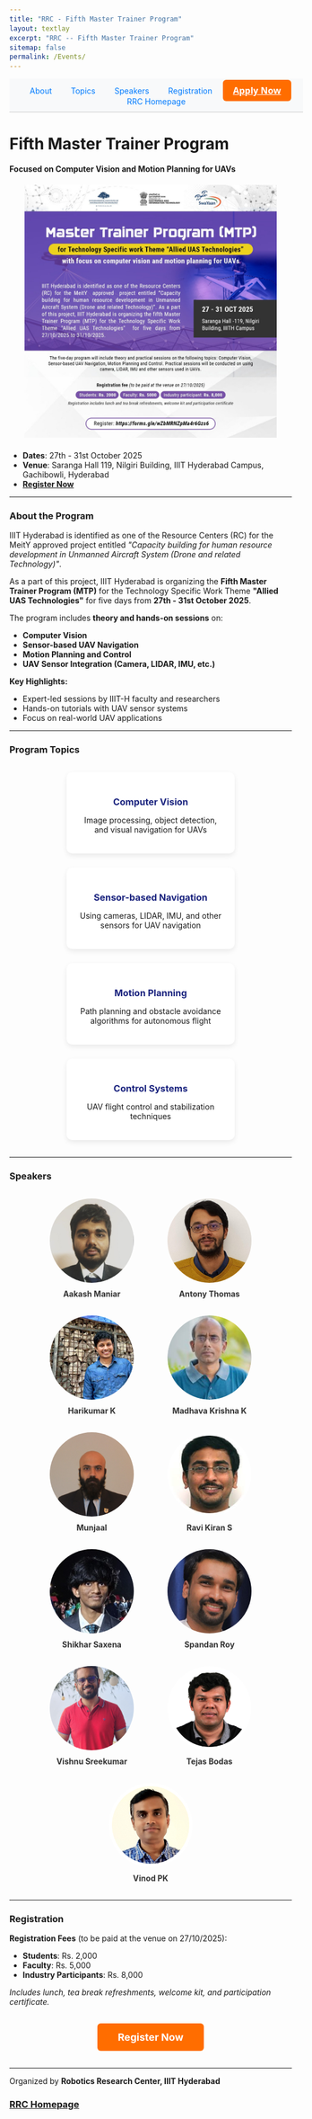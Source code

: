 ```yaml
---
title: "RRC - Fifth Master Trainer Program"
layout: textlay
excerpt: "RRC -- Fifth Master Trainer Program"
sitemap: false
permalink: /Events/
---
```


<style>
/* Navbar CTA */
.nav-cta {
  background-color: #ff6d00;
  color: white !important;
  padding: 8px 18px;
  border-radius: 6px;
  font-weight: bold;
  font-size: 16px;
  font-family: 'Segoe UI', Tahoma, sans-serif;
  transition: 0.3s ease;
}
.nav-cta:hover {
  background-color: #e65100;
  transform: scale(1.05);
  text-decoration: none;
}

/* Speaker & Topic Cards */
.card {
  background: #ffffff;
  padding: 20px;
  border-radius: 10px;
  width: 260px;
  text-align: center;
  box-shadow: 0 4px 10px rgba(0,0,0,0.08);
  transition: transform 0.3s ease, box-shadow 0.3s ease;
}
.card:hover {
  transform: translateY(-6px);
  box-shadow: 0 6px 16px rgba(0,0,0,0.15);
}
.card h3 {
  color: #1a237e;
  margin-bottom: 10px;
}

/* Speaker Grid */
.speaker-card {
  text-decoration: none;
  text-align: center;
  width: 180px;
}
.speaker-card img {
  width: 150px;
  height: 150px;
  border-radius: 50%;
  object-fit: cover;
  margin-bottom: 8px;
}
.speaker-card span {
  display: block;
  font-weight: bold;
  color: #333;
  font-size: 14px;
}
</style>

<nav style="background-color: #f8f9fa; padding: 10px; position: sticky; top: 0; z-index: 1000; width: 100%; text-align: center; border-bottom: 1px solid #ccc;">
  <a href="#about-the-program" style="margin: 0 15px; text-decoration: none; color: #007bff;">About</a>
  <a href="#program-topics" style="margin: 0 15px; text-decoration: none; color: #007bff;">Topics</a>
  <a href="#speakers" style="margin: 0 15px; text-decoration: none; color: #007bff;">Speakers</a>
  <a href="#registration" style="margin: 0 15px; text-decoration: none; color: #007bff;">Registration</a>
  <a href="https://forms.gle/wZbMRNZpMa4r6Gzs6" class="nav-cta">Apply Now</a>
  <a href="https://robotics.iiit.ac.in/" style="margin: 0 15px; text-decoration: none; color: #007bff;">RRC Homepage</a>
</nav>

# Fifth Master Trainer Program  
**Focused on Computer Vision and Motion Planning for UAVs**  

<div style="text-align: center; width: 100%; margin: 20px auto;">
  <img src="/images/MTP/MTP.jpeg" alt="Master Trainer Program on Allied UAS Technologies" 
       style="width: 100%; max-width: 1000px; height: auto; max-height: 450px; object-fit: contain; border-radius: 8px;">
</div>

- **Dates**: 27th - 31st October 2025  
- **Venue**: Saranga Hall 119, Nilgiri Building, IIIT Hyderabad Campus, Gachibowli, Hyderabad  
- **[Register Now](https://forms.gle/wZbMRNZpMa4r6Gzs6)**  

---

### <a id="about-the-program"></a>About the Program

IIIT Hyderabad is identified as one of the Resource Centers (RC) for the MeitY approved project entitled *"Capacity building for human resource development in Unmanned Aircraft System (Drone and related Technology)"*.  

As a part of this project, IIIT Hyderabad is organizing the **Fifth Master Trainer Program (MTP)** for the Technology Specific Work Theme **"Allied UAS Technologies"** for five days from **27th - 31st October 2025**.

The program includes **theory and hands-on sessions** on:
- **Computer Vision**  
- **Sensor-based UAV Navigation**  
- **Motion Planning and Control**  
- **UAV Sensor Integration (Camera, LIDAR, IMU, etc.)**

**Key Highlights:**
- Expert-led sessions by IIIT-H faculty and researchers  
- Hands-on tutorials with UAV sensor systems  
- Focus on real-world UAV applications  

---

### <a id="program-topics"></a>Program Topics

<div style="display: flex; flex-wrap: wrap; gap: 25px; justify-content: center; margin: 30px 0;">
  <div class="card">
    <h3>Computer Vision</h3>
    <p>Image processing, object detection, and visual navigation for UAVs</p>
  </div>
  <div class="card">
    <h3>Sensor-based Navigation</h3>
    <p>Using cameras, LIDAR, IMU, and other sensors for UAV navigation</p>
  </div>
  <div class="card">
    <h3>Motion Planning</h3>
    <p>Path planning and obstacle avoidance algorithms for autonomous flight</p>
  </div>
  <div class="card">
    <h3>Control Systems</h3>
    <p>UAV flight control and stabilization techniques</p>
  </div>
</div>

---

### <a id="speakers"></a>Speakers

<div style="display: flex; flex-wrap: wrap; gap: 30px; justify-content: center; margin: 30px 0;">

  <a href="#" class="speaker-card">
    <img src="/images/MTP/Aakash_M.jpeg" alt="Aakash Maniar">
    <span>Aakash Maniar</span>
  </a>

  <a href="https://www.iiit.ac.in/faculty/antony-thomas/" class="speaker-card">
    <img src="/images/MTP/antony_thomas.jpg" alt="Antony Thomas">
    <span>Antony Thomas</span>
  </a>

  <a href="https://sites.google.com/view/harikumar-kandath/home/" class="speaker-card">
    <img src="/images/MTP/harikumar-kandath.jpg" alt="Harikumar K">
    <span>Harikumar K</span>
  </a>

  <a href="https://robotics.iiit.ac.in/faculty_mkrishna/" class="speaker-card">
    <img src="/images/MTP/MK.png" alt="Madhava Krishna K">
    <span>Madhava Krishna K</span>
  </a>

  <a href="#" class="speaker-card">
    <img src="/images/MTP/Munjaal.jpeg" alt="Munjaal">
    <span>Munjaal</span>
  </a>

  <a href="https://ravika.github.io/" class="speaker-card">
    <img src="/images/MTP/Ravi Kiran.jpeg" alt="Ravi Kiran S">
    <span>Ravi Kiran S</span>
  </a>

  <a href="#" class="speaker-card">
    <img src="/images/MTP/Shikhar_Saxena.jpeg" alt="Shikhar Saxena">
    <span>Shikhar Saxena</span>
  </a>

  <a href="https://sites.google.com/view/spandanroy/" class="speaker-card">
    <img src="/images/MTP/spandan.jpeg" alt="Spandan Roy">
    <span>Spandan Roy</span>
  </a>

  <a href="#" class="speaker-card">
    <img src="/images/MTP/Sreekumar.jpeg" alt="Vishnu Sreekumar">
    <span>Vishnu Sreekumar</span>
  </a>

  <a href="https://sites.google.com/view/tejaspbodas/" class="speaker-card">
    <img src="/images/MTP/Tejas-Bodas.png" alt="Tejas Bodas">
    <span>Tejas Bodas</span>
  </a>

  <a href="https://www.iiit.ac.in/faculty/vinod-p-k/" class="speaker-card">
    <img src="/images/MTP/Vinod-P-K.png" alt="Vinod PK">
    <span>Vinod PK</span>
  </a>

</div>

---

### <a id="registration"></a>Registration

**Registration Fees** (to be paid at the venue on 27/10/2025):  
- **Students**: Rs. 2,000  
- **Faculty**: Rs. 5,000  
- **Industry Participants**: Rs. 8,000  

*Includes lunch, tea break refreshments, welcome kit, and participation certificate.*  

<div style="text-align: center; margin: 30px 0;">
  <a href="https://forms.gle/wZbMRNZpMa4r6Gzs6" style="background-color: #ff6d00; color: white; padding: 14px 36px; text-decoration: none; border-radius: 6px; font-weight: bold; font-size: 18px; display: inline-block; transition: 0.3s ease;">Register Now</a>
</div>

---

Organized by **Robotics Research Center, IIIT Hyderabad**  

### [RRC Homepage](https://robotics.iiit.ac.in/)
